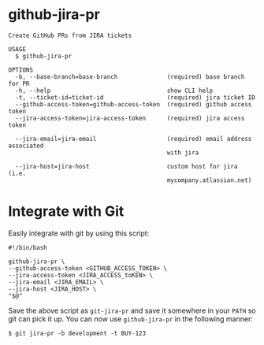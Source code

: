 github-jira-pr
========
```
Create GitHub PRs from JIRA tickets

USAGE
  $ github-jira-pr

OPTIONS
  -b, --base-branch=base-branch              (required) base branch for PR
  -h, --help                                 show CLI help
  -t, --ticket-id=ticket-id                  (required) jira ticket ID
  --github-access-token=github-access-token  (required) github access token
  --jira-access-token=jira-access-token      (required) jira access token

  --jira-email=jira-email                    (required) email address associated
                                             with jira

  --jira-host=jira-host                      custom host for jira (i.e.
                                             mycompany.atlassian.net)

```

# Integrate with Git
Easily integrate with git by using this script:

```
#!/bin/bash

github-jira-pr \
--github-access-token <GITHUB_ACCESS_TOKEN> \
--jira-access-token <JIRA_ACCESS_toKEN> \
--jira-email <JIRA_EMAIL> \
--jira-host <JIRA_HOST> \
"$@"
```

Save the above script as `git-jira-pr` and save it somewhere in your `PATH` so git can pick it up. You can now use `github-jira-pr` in the following manner:

```
$ git jira-pr -b development -t BUY-123
```
